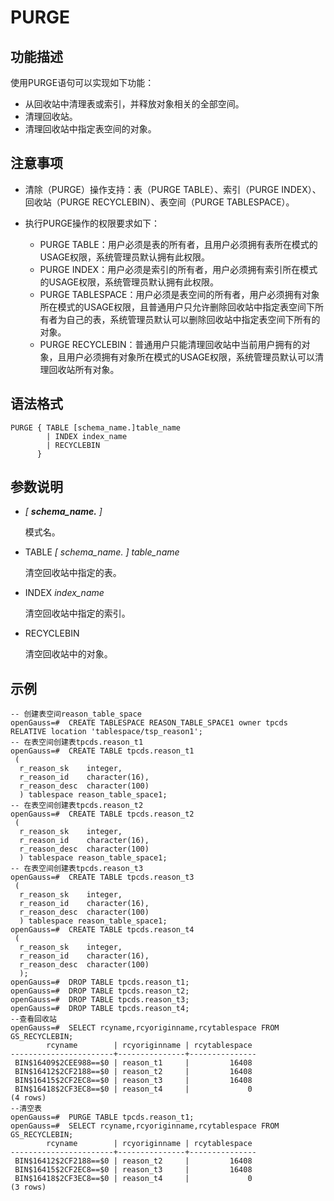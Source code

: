 # PURGE<a name="ZH-CN_TOPIC_0000001151429881"></a>

## 功能描述<a name="section625854265112"></a>

使用PURGE语句可以实现如下功能：

-   从回收站中清理表或索引，并释放对象相关的全部空间。
-   清理回收站。
-   清理回收站中指定表空间的对象。

## 注意事项<a name="section749425816510"></a>

-   清除（PURGE）操作支持：表（PURGE  TABLE）、索引（PURGE INDEX）、回收站（PURGE RECYCLEBIN）、表空间（PURGE TABLESPACE）。


-   执行PURGE操作的权限要求如下：

    -   PURGE TABLE：用户必须是表的所有者，且用户必须拥有表所在模式的USAGE权限，系统管理员默认拥有此权限。
    -   PURGE INDEX：用户必须是索引的所有者，用户必须拥有索引所在模式的USAGE权限，系统管理员默认拥有此权限。
    -   PURGE TABLESPACE：用户必须是表空间的所有者，用户必须拥有对象所在模式的USAGE权限，且普通用户只允许删除回收站中指定表空间下所有者为自己的表，系统管理员默认可以删除回收站中指定表空间下所有的对象。
    -   PURGE RECYCLEBIN：普通用户只能清理回收站中当前用户拥有的对象，且用户必须拥有对象所在模式的USAGE权限，系统管理员默认可以清理回收站所有对象。


## 语法格式<a name="section2067414318544"></a>

```
PURGE { TABLE [schema_name.]table_name          
        | INDEX index_name         
        | RECYCLEBIN       
      }
```

## 参数说明<a name="section19287181805211"></a>

-   _\[  __schema\_name.__  \]_

    模式名。


-   TABLE  _\[ schema\_name. \] table\_name_

    清空回收站中指定的表。


-   INDEX  _index\_name_

    清空回收站中指定的索引。


-   RECYCLEBIN

    清空回收站中的对象。


## 示例<a name="section763816452134"></a>

```
-- 创建表空间reason_table_space
openGauss=#  CREATE TABLESPACE REASON_TABLE_SPACE1 owner tpcds RELATIVE location 'tablespace/tsp_reason1';
-- 在表空间创建表tpcds.reason_t1
openGauss=#  CREATE TABLE tpcds.reason_t1
 (
  r_reason_sk    integer,
  r_reason_id    character(16),
  r_reason_desc  character(100)
  ) tablespace reason_table_space1;
-- 在表空间创建表tpcds.reason_t2
openGauss=#  CREATE TABLE tpcds.reason_t2
 (
  r_reason_sk    integer,
  r_reason_id    character(16),
  r_reason_desc  character(100)
  ) tablespace reason_table_space1;
-- 在表空间创建表tpcds.reason_t3
openGauss=#  CREATE TABLE tpcds.reason_t3
 (
  r_reason_sk    integer,
  r_reason_id    character(16),
  r_reason_desc  character(100)
  ) tablespace reason_table_space1;
openGauss=#  CREATE TABLE tpcds.reason_t4
 (
  r_reason_sk    integer,
  r_reason_id    character(16),
  r_reason_desc  character(100)
  );
openGauss=#  DROP TABLE tpcds.reason_t1;
openGauss=#  DROP TABLE tpcds.reason_t2;
openGauss=#  DROP TABLE tpcds.reason_t3;
openGauss=#  DROP TABLE tpcds.reason_t4;
--查看回收站
openGauss=#  SELECT rcyname,rcyoriginname,rcytablespace FROM GS_RECYCLEBIN;
        rcyname        | rcyoriginname | rcytablespace 
-----------------------+---------------+---------------
 BIN$16409$2CEE988==$0 | reason_t1     |         16408
 BIN$16412$2CF2188==$0 | reason_t2     |         16408
 BIN$16415$2CF2EC8==$0 | reason_t3     |         16408
 BIN$16418$2CF3EC8==$0 | reason_t4     |             0
(4 rows)
--清空表
openGauss=#  PURGE TABLE tpcds.reason_t1;
openGauss=#  SELECT rcyname,rcyoriginname,rcytablespace FROM GS_RECYCLEBIN;
        rcyname        | rcyoriginname | rcytablespace 
-----------------------+---------------+---------------
 BIN$16412$2CF2188==$0 | reason_t2     |         16408
 BIN$16415$2CF2EC8==$0 | reason_t3     |         16408
 BIN$16418$2CF3EC8==$0 | reason_t4     |             0
(3 rows)

```

